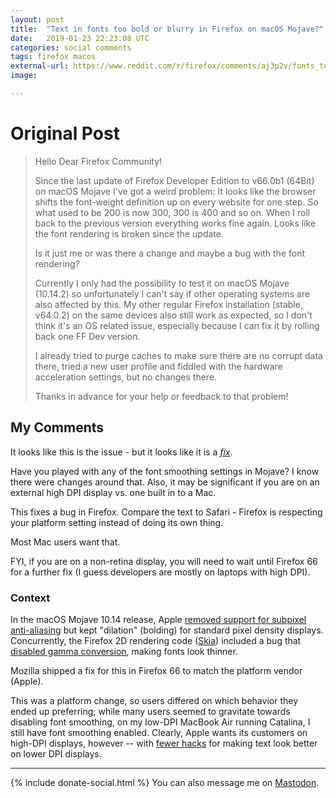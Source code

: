 ```yaml
---
layout: post
title:  "Text in fonts too bold or blurry in Firefox on macOS Mojave?"
date:   2019-01-23 22:23:08 UTC
categories: social comments
tags: firefox macos
external-url: https://www.reddit.com/r/firefox/comments/aj3p2v/fonts_too_bold_since_firefox_devedition_660b1/eessjmm/
image: 

---
```


# Original Post

>Hello Dear Firefox Community!
>
>Since the last update of Firefox Developer Edition to v66.0b1 (64Bit) on macOS Mojave I've got a weird problem: It looks like the browser shifts the font-weight definition up on every website for one step. So what used to be 200 is now 300, 300 is 400 and so on. When I roll back to the previous version everything works fine again. Looks like the font rendering is broken since the update.
>
>Is it just me or was there a change and maybe a bug with the font rendering?
>
>Currently I only had the possibility to test it on macOS Mojave (10.14.2) so unfortunately I can't say if other operating systems are also affected by this. My other regular Firefox installation (stable, v64.0.2) on the same devices also still work as expected, so I don't think it's an OS related issue, especially because I can fix it by rolling back one FF Dev version.
>
>I already tried to purge caches to make sure there are no corrupt data there, tried a new user profile and fiddled with the hardware acceleration settings, but no changes there.
>
>Thanks in advance for your help or feedback to that problem!

## My Comments

It looks like this is the issue - but it looks like it is a [*fix*](https://bugzilla.mozilla.org/show_bug.cgi?id=1495282 "Some fonts are lighter weight after updating from macOS 10.13 to 10.14 Mojave").

Have you played with any of the font smoothing settings in Mojave? I know there were changes around that. Also, it may be significant if you are on an external high DPI display vs. one built in to a Mac.

This fixes a bug in Firefox. Compare the text to Safari - Firefox is respecting your platform setting instead of doing its own thing. 

Most Mac users want that. 

FYI, if you are on a non-retina display, you will need to wait until Firefox 66 for a further fix (I guess developers are mostly on laptops with high DPI).

### Context

In the macOS Mojave 10.14 release, Apple [removed support for subpixel anti-aliasing](https://mjtsai.com/blog/2018/07/13/macos-10-14-mojave-removes-subpixel-anti-aliasing/) but kept "dilation" (bolding) for standard pixel density displays. Concurrently, the Firefox 2D rendering code ([Skia](https://skia.org/)) included a bug that [disabled gamma conversion](https://skia.googlesource.com/skia/+/16d00eeef7d18dcfd28725bcb4c15dad633ab7eb%5E%21/#F0), making fonts look thinner.

Mozilla shipped a fix for this in Firefox 66 to match the platform vendor (Apple).

This was a platform change, so users differed on which behavior they ended up preferring; while many users seemed to gravitate towards disabling font smoothing, on my low-DPI MacBook Air running Catalina, I still have font smoothing enabled. Clearly, Apple wants its customers on high-DPI displays, however -- with [fewer hacks](https://news.ycombinator.com/item?id=17477526) for making text look better on lower DPI displays. 

---

{% include donate-social.html %} You can also message me on [Mastodon](https://mastodon.social/@yoasif).